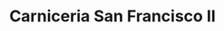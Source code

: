 ---
title: "Carniceria San Francisco II"
url: /villa-de-alvarez/carniceria-san-francisco-ii/
shop: carnicero
---